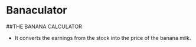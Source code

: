 # Banaculator
##THE BANANA CALCULATOR

- It converts the earnings from the stock into the price of the banana milk.
